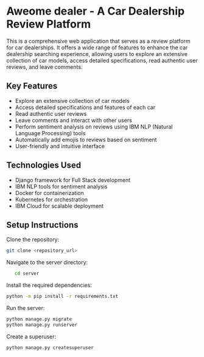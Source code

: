 # Aweome dealer - A Car Dealership Review Platform

This is a comprehensive web application that serves as a review platform for car dealerships. It offers a wide range of features to enhance the car dealership searching experience, allowing users to explore an extensive collection of car models, access detailed specifications, read authentic user reviews, and leave comments. 

## Key Features

- Explore an extensive collection of car models
- Access detailed specifications and features of each car
- Read authentic user reviews
- Leave comments and interact with other users
- Perform sentiment analysis on reviews using IBM NLP (Natural Language Processing) tools
- Automatically add emojis to reviews based on sentiment
- User-friendly and intuitive interface

## Technologies Used

- Django framework for Full Stack development
- IBM NLP tools for sentiment analysis
- Docker for containerization
- Kubernetes for orchestration
- IBM Cloud for scalable deployment

## Setup Instructions

Clone the repository:

   ```bash
   git clone <repository_url>
   ```

Navigate to the server directory:

```bash
   cd server
```

Install the required dependencies:

```bash
python -m pip install -r requirements.txt
```

Run the server:

```bash
python manage.py migrate
python manage.py runserver
```

Create a superuser:
```bash
python manage.py createsuperuser
```

